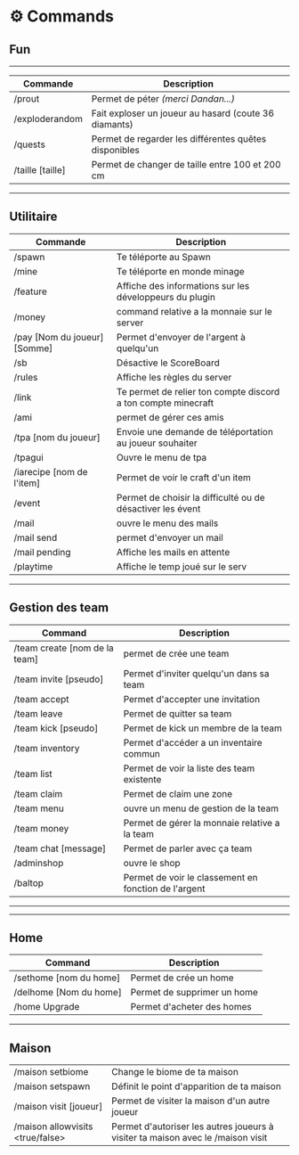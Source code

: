 # ⚙️ Commands



## Fun

***

| Commande          | Description                                           |
| ----------------- | ----------------------------------------------------- |
| /prout            | Permet de péter _(merci Dandan...)_                   |
| /exploderandom    | Fait exploser un joueur au hasard (coute 36 diamants) |
| /quests           | Permet de regarder les différentes quêtes disponibles |
| /taille \[taille] | Permet de changer de taille entre 100 et 200 cm       |

***

## Utilitaire

| Commande                       | Description                                                   |
| ------------------------------ | ------------------------------------------------------------- |
| /spawn                         | Te téléporte au Spawn                                         |
| /mine                          | Te téléporte en monde minage                                  |
| /feature                       | Affiche des informations sur les développeurs du plugin       |
| /money                         | command relative a la monnaie sur le server                   |
| /pay \[Nom du joueur] \[Somme] | Permet d'envoyer de l'argent à quelqu'un                      |
| /sb                            | Désactive le ScoreBoard                                       |
| /rules                         | Affiche les règles du server                                  |
| /link                          | Te permet de relier ton compte discord a ton compte minecraft |
| /ami                           | permet de gérer ces amis                                      |
| /tpa \[nom du joueur]          | Envoie une demande de téléportation au joueur souhaiter       |
| /tpagui                        | Ouvre le menu de tpa                                          |
| /iarecipe \[nom de l'item]     | Permet de voir le craft d'un item                             |
| /event                         | Permet de choisir la difficulté ou de désactiver les évent    |
| /mail                          | ouvre le menu des mails                                       |
| /mail send                     | permet d'envoyer un mail                                      |
| /mail pending                  | Affiche les mails en attente                                  |
| /playtime                      | Affiche le temp joué sur le serv                              |

***



## Gestion des team

| Command                        | Description                                           |
| ------------------------------ | ----------------------------------------------------- |
| /team create \[nom de la team] | permet de crée une team                               |
| /team invite \[pseudo]         | Permet d'inviter quelqu'un dans sa team               |
| /team accept                   | Permet d'accepter une invitation                      |
| /team leave                    | Permet de quitter sa team                             |
| /team kick \[pseudo]           | Permet de kick un membre de la team                   |
| /team inventory                | Permet d'accéder a un inventaire commun               |
| /team list                     | Permet de voir la liste des team existente            |
| /team claim                    | Permet de claim une zone                              |
| /team menu                     | ouvre un menu de gestion de la team                   |
| /team money                    | Permet de gérer la monnaie relative a la team         |
| /team chat \[message]          | Permet de parler avec ça team                         |
| /adminshop                     | ouvre le shop                                         |
| /baltop                        | Permet de voir le classement en fonction de l'argent  |

***

***

## Home

| Command                 | Description                 |
| ----------------------- | --------------------------- |
| /sethome \[nom du home] | Permet de crée un home      |
| /delhome \[Nom du home] | Permet de supprimer un home |
| /home Upgrade           | Permet d'acheter des homes  |

***

## Maison

|                                   |                                                                                 |
| --------------------------------- | ------------------------------------------------------------------------------- |
| /maison setbiome                  | Change le biome de ta maison                                                    |
| /maison setspawn                  | Définit le point d'apparition de ta maison                                      |
| /maison visit \[joueur]           | Permet de visiter la maison d'un autre joueur                                   |
| /maison allowvisits \<true/false> | Permet d'autoriser les autres joueurs à visiter ta maison avec le /maison visit |





####
